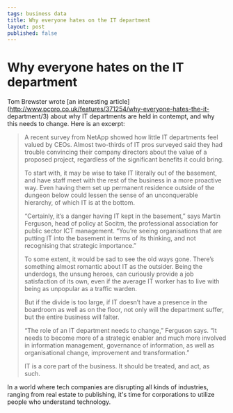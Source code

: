 ```yaml
--- 
tags: business data
title: Why everyone hates on the IT department
layout: post
published: false
---
```

# Why everyone hates on the IT department

Tom Brewster wrote [an interesting
article](http://www.pcpro.co.uk/features/371254/why-everyone-hates-the-it-
department/3) about why IT departments are held in contempt, and why this
needs to change. Here is an excerpt:

> A recent survey from NetApp showed how little IT departments feel valued by CEOs. Almost two-thirds of IT pros surveyed said they had trouble convincing their company directors about the value of a proposed project, regardless of the significant benefits it could bring.
>
> To start with, it may be wise to take IT literally out of the basement, and have staff meet with the rest of the business in a more proactive way. Even having them set up permanent residence outside of the dungeon below could lessen the sense of an unconquerable hierarchy, of which IT is at the bottom.
>
> “Certainly, it’s a danger having IT kept in the basement,” says Martin Ferguson, head of policy at Socitm, the professional association for public sector ICT management. “You’re seeing organisations that are putting IT into the basement in terms of its thinking, and not recognising that strategic importance.”
>
> To some extent, it would be sad to see the old ways gone. There’s something almost romantic about IT as the outsider. Being the underdogs, the unsung heroes, can curiously provide a job satisfaction of its own, even if the average IT worker has to live with being as unpopular as a traffic warden.
>
> But if the divide is too large, if IT doesn’t have a presence in the boardroom as well as on the floor, not only will the department suffer, but the entire business will falter.
>
> “The role of an IT department needs to change,” Ferguson says. “It needs to become more of a strategic enabler and much more involved in information management, governance of information, as well as organisational change, improvement and transformation.”
>
> IT is a core part of the business. It should be treated, and act, as such.

In a world where tech companies are disrupting all kinds of industries,
ranging from real estate to publishing, it's time for corporations to utilize
people who understand technology.


